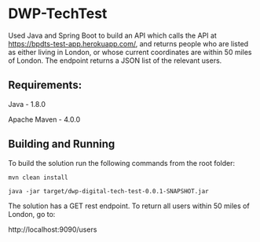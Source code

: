 # DWP-TechTest

Used Java and Spring Boot to build an API which calls the API at https://bpdts-test-app.herokuapp.com/, and returns people who are listed as either living in London, or whose current coordinates are within 50 miles of London. The endpoint returns a JSON list of the relevant users.

## Requirements:

Java - 1.8.0

Apache Maven - 4.0.0


## Building and Running
To build the solution run the following commands from the root folder:

```mvn clean install```

```java -jar target/dwp-digital-tech-test-0.0.1-SNAPSHOT.jar```

The solution has a GET rest endpoint. To return all users within 50 miles of London, go to:

http://localhost:9090/users
